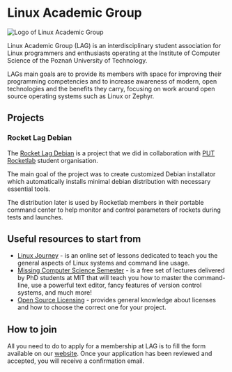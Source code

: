 # Linux Academic Group

![Logo of Linux Academic Group](https://i.imgur.com/D29tjqJ.png)

Linux Academic Group (LAG) is an interdisciplinary student association for Linux programmers and enthusiasts operating at the Institute of Computer Science of the Poznań University of Technology.

LAGs main goals are to provide its members with space for improving their programming competencies and to increase awareness of modern, open technologies and the benefits they carry, focusing on work around open source operating systems such as Linux or Zephyr.
## Projects

### Rocket Lag Debian

The [Rocket Lag Debian](https://github.com/Linux-Academic-Group/rocket-lag-debian) is a project that we did in collaboration with [PUT Rocketlab](https://rocketlab.put.poznan.pl/) student organisation.

The main goal of the project was to create customized Debian installator which automatically installs minimal debian distribution with necessary essential tools.

The distribution later is used by Rocketlab members in their portable command center to help monitor and control parameters of rockets during tests and launches.

## Useful resources to start from

* [Linux Journey](https://linuxjourney.com/) - is an online set of lessons dedicated to teach you the general aspects of Linux systems and command line usage.
* [Missing Computer Science Semester](https://missing.csail.mit.edu/) - is a free set of lectures delivered by PhD students at MIT that will teach you how to master the command-line, use a powerful text editor, fancy features of version control systems, and much more! 
* [Open Source Licensing](https://github.com/readme/guides/open-source-licensing) - provides general knowledge about licenses and how to choose the correct one for your project.

## How to join

All you need to do to apply for a membership at LAG is to fill the form available on our [website](https://lag.edu.pl). Once your application has been reviewed and accepted, you will receive a confirmation email.
